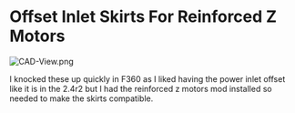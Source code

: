  # Offset Inlet Skirts For Reinforced Z Motors #

 ![CAD-View.png](https://github.com/Alexander-T-Moss/VoronUsers/blob/master/printer_mods/AlexanderT-Moss/Offset-Inlet-Skirts-For-Reinforced-Z-Motors/Images/CAD-View.png)
 
 I knocked these up quickly in F360 as I liked having the power inlet offset like it is in the 2.4r2 but I had the reinforced z motors mod installed so needed to make the skirts compatible.
 
